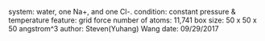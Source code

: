 system: water, one Na+, and one Cl-.
condition: constant pressure & temperature
feature: grid force
number of atoms: 11,741
box size: 50 x 50 x 50 angstrom^3
author: Steven(Yuhang) Wang
date: 09/29/2017

